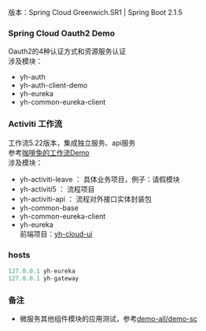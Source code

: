
版本：Spring Cloud Greenwich.SR1 | Spring Boot 2.1.5

### Spring Cloud Oauth2 Demo
Oauth2的4种认证方式和资源服务认证  
涉及模块：
- yh-auth
- yh-auth-client-demo
- yh-eureka
- yh-common-eureka-client


### Activiti 工作流
工作流5.22版本，集成独立服务、api服务  
参考[咖啡兔的工作流Demo](https://github.com/henryyan/kft-activiti-demo)  
涉及模块：
- yh-activiti-leave ：   具体业务项目，例子：请假模块
- yh-activiti5      ：   流程项目
- yh-activiti-api   ：   流程对外接口实体封装包
- yh-common-base
- yh-common-eureka-client
- yh-eureka  
前端项目：[yh-cloud-ui](https://github.com/huhuhan/yh-cloud-ui)


### hosts
```python
127.0.0.1 yh-eureka
127.0.0.1 yh-gateway
```

### 备注

- 微服务其他组件模块的应用测试，参考[demo-all/demo-sc](https://github.com/huhuhan/demo-all/tree/master/demo-sc)
    